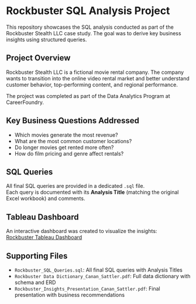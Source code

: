 # Rockbuster SQL Analysis Project

This repository showcases the SQL analysis conducted as part of the Rockbuster Stealth LLC case study. The goal was to derive key business insights using structured queries.

## Project Overview
Rockbuster Stealth LLC is a fictional movie rental company. The company wants to transition into the online video rental market and better understand customer behavior, top-performing content, and regional performance.

The project was completed as part of the Data Analytics Program at CareerFoundry.

## Key Business Questions Addressed
- Which movies generate the most revenue?
- What are the most common customer locations?
- Do longer movies get rented more often?
- How do film pricing and genre affect rentals?

## SQL Queries
All final SQL queries are provided in a dedicated `.sql` file.  
Each query is documented with its **Analysis Title** (matching the original Excel workbook) and comments.

## Tableau Dashboard
An interactive dashboard was created to visualize the insights:  
[Rockbuster Tableau Dashboard](https://public.tableau.com/views/TheResults_Rockbuster/FILMLENGHTRENTALRATE)

## Supporting Files
- `Rockbuster_SQL_Queries.sql`: All final SQL queries with Analysis Titles
- `Rockbuster Data Dictionary_Canan_Sattler.pdf`: Full data dictionary with schema and ERD
- `Rockbuster_Insights_Presentation_Canan_Sattler.pdf`: Final presentation with business recommendations
